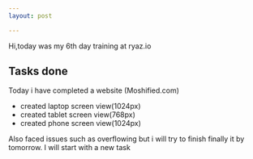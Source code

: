 ```yaml
---
layout: post

---
```

Hi,today was my 6th day training at ryaz.io 
## Tasks done
Today i have completed a website (Moshified.com) 
* created laptop screen view(1024px)
* created tablet screen view(768px)
* created phone screen view(1024px)

Also faced issues such as overflowing but i will try to finish finally it by tomorrow.
I will start with a new task